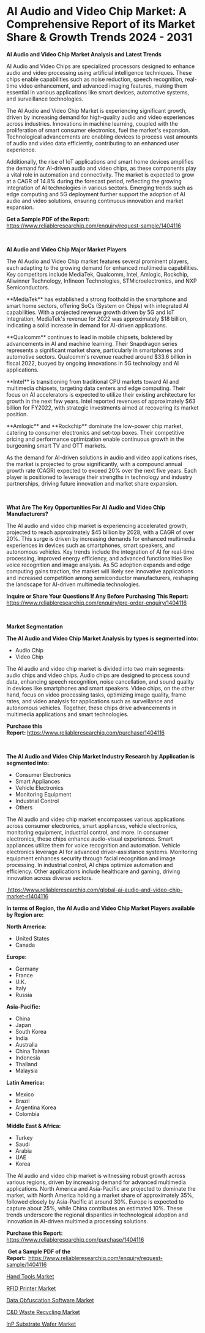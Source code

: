 <p><h1>AI Audio and Video Chip Market: A Comprehensive Report of its Market Share & Growth Trends 2024 - 2031</h1></p><p><strong>AI Audio and Video Chip Market Analysis and Latest Trends</strong></p>
<p><p>AI Audio and Video Chips are specialized processors designed to enhance audio and video processing using artificial intelligence techniques. These chips enable capabilities such as noise reduction, speech recognition, real-time video enhancement, and advanced imaging features, making them essential in various applications like smart devices, automotive systems, and surveillance technologies.</p><p>The AI Audio and Video Chip Market is experiencing significant growth, driven by increasing demand for high-quality audio and video experiences across industries. Innovations in machine learning, coupled with the proliferation of smart consumer electronics, fuel the market's expansion. Technological advancements are enabling devices to process vast amounts of audio and video data efficiently, contributing to an enhanced user experience.</p><p>Additionally, the rise of IoT applications and smart home devices amplifies the demand for AI-driven audio and video chips, as these components play a vital role in automation and connectivity. The market is expected to grow at a CAGR of 14.8% during the forecast period, reflecting the growing integration of AI technologies in various sectors. Emerging trends such as edge computing and 5G deployment further support the adoption of AI audio and video solutions, ensuring continuous innovation and market expansion.</p></p>
<p><strong>Get a Sample PDF of the Report:&nbsp;</strong> <a href="https://www.reliableresearchiq.com/enquiry/request-sample/1404116?utm_campaign=1721&utm_medium=2&utm_source=Github&utm_content=ia&utm_term=23102024&utm_id=ai-audio-and-video-chip">https://www.reliableresearchiq.com/enquiry/request-sample/1404116</a></p>
<p>&nbsp;</p>
<p><strong>AI Audio and Video Chip Major Market Players</strong></p>
<p><p>The AI Audio and Video Chip market features several prominent players, each adapting to the growing demand for enhanced multimedia capabilities. Key competitors include MediaTek, Qualcomm, Intel, Amlogic, Rockchip, Allwinner Technology, Infineon Technologies, STMicroelectronics, and NXP Semiconductors.</p><p>**MediaTek** has established a strong foothold in the smartphone and smart home sectors, offering SoCs (System on Chips) with integrated AI capabilities. With a projected revenue growth driven by 5G and IoT integration, MediaTek's revenue for 2022 was approximately $18 billion, indicating a solid increase in demand for AI-driven applications.</p><p>**Qualcomm** continues to lead in mobile chipsets, bolstered by advancements in AI and machine learning. Their Snapdragon series represents a significant market share, particularly in smartphones and automotive sectors. Qualcomm's revenue reached around $33.6 billion in fiscal 2022, buoyed by ongoing innovations in 5G technology and AI applications.</p><p>**Intel** is transitioning from traditional CPU markets toward AI and multimedia chipsets, targeting data centers and edge computing. Their focus on AI accelerators is expected to utilize their existing architecture for growth in the next few years. Intel reported revenues of approximately $63 billion for FY2022, with strategic investments aimed at recovering its market position.</p><p>**Amlogic** and **Rockchip** dominate the low-power chip market, catering to consumer electronics and set-top boxes. Their competitive pricing and performance optimization enable continuous growth in the burgeoning smart TV and OTT markets.</p><p>As the demand for AI-driven solutions in audio and video applications rises, the market is projected to grow significantly, with a compound annual growth rate (CAGR) expected to exceed 20% over the next five years. Each player is positioned to leverage their strengths in technology and industry partnerships, driving future innovation and market share expansion.</p></p>
<p>&nbsp;</p>
<p><strong>What Are The Key Opportunities For AI Audio and Video Chip Manufacturers?</strong></p>
<p><p>The AI audio and video chip market is experiencing accelerated growth, projected to reach approximately $45 billion by 2028, with a CAGR of over 20%. This surge is driven by increasing demands for enhanced multimedia experiences in devices such as smartphones, smart speakers, and autonomous vehicles. Key trends include the integration of AI for real-time processing, improved energy efficiency, and advanced functionalities like voice recognition and image analysis. As 5G adoption expands and edge computing gains traction, the market will likely see innovative applications and increased competition among semiconductor manufacturers, reshaping the landscape for AI-driven multimedia technologies.</p></p>
<p><strong>Inquire or Share Your Questions If Any Before Purchasing This Report:</strong> <a href="https://www.reliableresearchiq.com/enquiry/pre-order-enquiry/1404116?utm_campaign=1721&utm_medium=2&utm_source=Github&utm_content=ia&utm_term=23102024&utm_id=ai-audio-and-video-chip">https://www.reliableresearchiq.com/enquiry/pre-order-enquiry/1404116</a></p>
<p>&nbsp;</p>
<p><strong>Market Segmentation</strong></p>
<p><strong>The AI Audio and Video Chip Market Analysis by types is segmented into:</strong></p>
<p><ul><li>Audio Chip</li><li>Video Chip</li></ul></p>
<p><p>The AI audio and video chip market is divided into two main segments: audio chips and video chips. Audio chips are designed to process sound data, enhancing speech recognition, noise cancellation, and sound quality in devices like smartphones and smart speakers. Video chips, on the other hand, focus on video processing tasks, optimizing image quality, frame rates, and video analysis for applications such as surveillance and autonomous vehicles. Together, these chips drive advancements in multimedia applications and smart technologies.</p></p>
<p><strong>Purchase this Report:&nbsp;</strong><a href="https://www.reliableresearchiq.com/purchase/1404116?utm_campaign=1721&utm_medium=2&utm_source=Github&utm_content=ia&utm_term=23102024&utm_id=ai-audio-and-video-chip">https://www.reliableresearchiq.com/purchase/1404116</a></p>
<p>&nbsp;</p>
<p><strong>The AI Audio and Video Chip Market Industry Research by Application is segmented into:</strong></p>
<p><ul><li>Consumer Electronics</li><li>Smart Appliances</li><li>Vehicle Electronics</li><li>Monitoring Equipment</li><li>Industrial Control</li><li>Others</li></ul></p>
<p><p>The AI audio and video chip market encompasses various applications across consumer electronics, smart appliances, vehicle electronics, monitoring equipment, industrial control, and more. In consumer electronics, these chips enhance audio-visual experiences. Smart appliances utilize them for voice recognition and automation. Vehicle electronics leverage AI for advanced driver-assistance systems. Monitoring equipment enhances security through facial recognition and image processing. In industrial control, AI chips optimize automation and efficiency. Other applications include healthcare and gaming, driving innovation across diverse sectors.</p></p>
<p><a href="https://www.reliableresearchiq.com/global-ai-audio-and-video-chip-market-r1404116?utm_campaign=1721&utm_medium=2&utm_source=Github&utm_content=ia&utm_term=23102024&utm_id=ai-audio-and-video-chip">&nbsp;https://www.reliableresearchiq.com/global-ai-audio-and-video-chip-market-r1404116</a></p>
<p><strong>In terms of Region, the AI Audio and Video Chip Market Players available by Region are:</strong></p>
<p>
    <p> <strong> North America: </strong>
        <ul>
            <li>United States</li>
            <li>Canada</li>
        </ul>
        </p> 
    <p> <strong> Europe: </strong>
        <ul>
            <li>Germany</li>
            <li>France</li>
            <li>U.K.</li>
            <li>Italy</li>
            <li>Russia</li>
        </ul>
        </p> 
    <p> <strong> Asia-Pacific: </strong>
        <ul>
            <li>China</li>
            <li>Japan</li>
            <li>South Korea</li>
            <li>India</li>
            <li>Australia</li>
            <li>China Taiwan</li>
            <li>Indonesia</li>
            <li>Thailand</li>
            <li>Malaysia</li>
        </ul>
        </p> 
    <p> <strong> Latin America: </strong>
        <ul>
            <li>Mexico</li>
            <li>Brazil</li>
            <li>Argentina Korea</li>
            <li>Colombia</li>
        </ul>
        </p> 
    <p> <strong> Middle East & Africa: </strong>
        <ul>
            <li>Turkey</li>
            <li>Saudi</li>
            <li>Arabia</li>
            <li>UAE</li>
            <li>Korea</li>
        </ul>
    </p>
    </p>
<p><p>The AI audio and video chip market is witnessing robust growth across various regions, driven by increasing demand for advanced multimedia applications. North America and Asia-Pacific are projected to dominate the market, with North America holding a market share of approximately 35%, followed closely by Asia-Pacific at around 30%. Europe is expected to capture about 25%, while China contributes an estimated 10%. These trends underscore the regional disparities in technological adoption and innovation in AI-driven multimedia processing solutions.</p></p>
<p><strong>Purchase this Report: </strong><a href="https://www.reliableresearchiq.com/purchase/1404116?utm_campaign=1721&utm_medium=2&utm_source=Github&utm_content=ia&utm_term=23102024&utm_id=ai-audio-and-video-chip">https://www.reliableresearchiq.com/purchase/1404116</a></p>
<p>&nbsp;<strong>Get a Sample PDF of the Report:&nbsp;&nbsp;</strong><a href="https://www.reliableresearchiq.com/enquiry/request-sample/1404116?utm_campaign=1721&utm_medium=2&utm_source=Github&utm_content=ia&utm_term=23102024&utm_id=ai-audio-and-video-chip">https://www.reliableresearchiq.com/enquiry/request-sample/1404116</a></p>
<p><strong></strong></p>
<p><p><a href="https://issuu.com/reportprime-2/docs/hand-tools-market-size-2030.pptx_08a016ae4fa644?utm_campaign=1721&utm_medium=2&utm_source=Github&utm_content=ia&utm_term=23102024&utm_id=ai-audio-and-video-chip">Hand Tools Market</a></p><p><a href="https://issuu.com/reportprime-2/docs/rfid-printer-market-size-2030.pptx_b37b43a5f17911?utm_campaign=1721&utm_medium=2&utm_source=Github&utm_content=ia&utm_term=23102024&utm_id=ai-audio-and-video-chip">RFID Printer Market</a></p><p><a href="https://www.linkedin.com/pulse/data-obfuscation-software-market-trends-strategic-insights-q7y6f?utm_campaign=1721&utm_medium=2&utm_source=Github&utm_content=ia&utm_term=23102024&utm_id=ai-audio-and-video-chip">Data Obfuscation Software Market</a></p><p><a href="https://www.linkedin.com/pulse/evolution-cd-waste-recycling-market-key-shifts-from-2024-2031-hkouc?utm_campaign=1721&utm_medium=2&utm_source=Github&utm_content=ia&utm_term=23102024&utm_id=ai-audio-and-video-chip">C&D Waste Recycling Market</a></p><p><a href="https://github.com/AshikRahman991/Market-Research-Report-List-1/blob/main/inp-substrate-wafer-market.md?utm_campaign=1721&utm_medium=2&utm_source=Github&utm_content=ia&utm_term=23102024&utm_id=ai-audio-and-video-chip">InP Substrate Wafer Market</a></p></p>